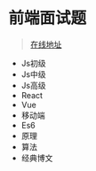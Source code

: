 # 前端面试题
> [在线地址](https://webpan.github.io/front-end/)
- Js初级
- Js中级
- Js高级
- React
- Vue
- 移动端
- Es6
- 原理
- 算法
- 经典博文


